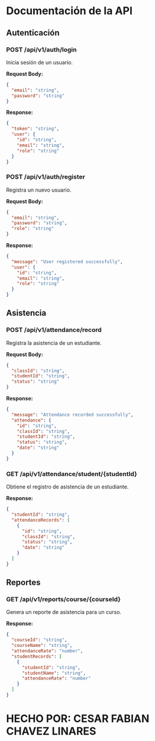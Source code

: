 # Documentación de la API

## Autenticación

### POST /api/v1/auth/login
Inicia sesión de un usuario.

**Request Body:**
```json
{
  "email": "string",
  "password": "string"
}
```

**Response:**
```json
{
  "token": "string",
  "user": {
    "id": "string",
    "email": "string",
    "role": "string"
  }
}
```

### POST /api/v1/auth/register
Registra un nuevo usuario.

**Request Body:**
```json
{
  "email": "string",
  "password": "string",
  "role": "string"
}
```

**Response:**
```json
{
  "message": "User registered successfully",
  "user": {
    "id": "string",
    "email": "string",
    "role": "string"
  }
}
```

## Asistencia

### POST /api/v1/attendance/record
Registra la asistencia de un estudiante.

**Request Body:**
```json
{
  "classId": "string",
  "studentId": "string",
  "status": "string"
}
```

**Response:**
```json
{
  "message": "Attendance recorded successfully",
  "attendance": {
    "id": "string",
    "classId": "string",
    "studentId": "string",
    "status": "string",
    "date": "string"
  }
}
```

### GET /api/v1/attendance/student/{studentId}
Obtiene el registro de asistencia de un estudiante.

**Response:**
```json
{
  "studentId": "string",
  "attendanceRecords": [
    {
      "id": "string",
      "classId": "string",
      "status": "string",
      "date": "string"
    }
  ]
}
```

## Reportes

### GET /api/v1/reports/course/{courseId}
Genera un reporte de asistencia para un curso.

**Response:**
```json
{
  "courseId": "string",
  "courseName": "string",
  "attendanceRate": "number",
  "studentRecords": [
    {
      "studentId": "string",
      "studentName": "string",
      "attendanceRate": "number"
    }
  ]
}
```

# HECHO POR: CESAR FABIAN CHAVEZ LINARES
